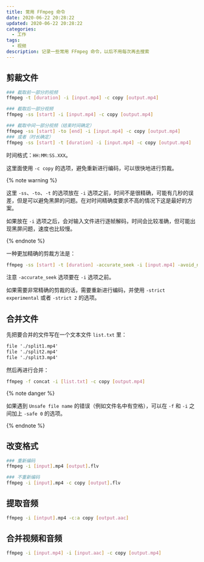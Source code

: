 ```yaml
---
title: 常用 FFmpeg 命令
date: 2020-06-22 20:28:22
updated: 2020-06-22 20:28:22
categories:
  - 工作
tags:
  - 视频
description: 记录一些常用 FFmpeg 命令，以后不用每次再去搜索
---
```


## 剪裁文件

```bash
### 截取前一部分的视频
ffmpeg -t [duration] -i [input.mp4] -c copy [output.mp4]

### 截取后一部分视频
ffmpeg -ss [start] -i [input.mp4] -c copy [output.mp4]

### 截取中间一部分视频（结束时间确定）
ffmpeg -ss [start] -to [end] -i [input.mp4] -c copy [output.mp4]
### 或者（时长确定）
ffmpeg -ss [start] -t [duration] -i [input.mp4] -c copy [output.mp4]
```

时间格式：`HH:MM:SS.XXX`。

这里面使用 `-c copy` 的选项，避免重新进行编码，可以很快地进行剪裁。

{% note warning %}

这里 `-ss`、`-to`、`-t` 的选项放在 `-i` 选项之前，时间不是很精确，可能有几秒的误差，但是可以避免黑屏的问题。在对时间精确度要求不高的情况下这是最好的方案。

如果放在 `-i` 选项之后，会对输入文件进行逐帧解码，时间会比较准确，但可能出现黑屏问题，速度也比较慢。

{% endnote %}

一种更加精确的剪裁方法是：

```bash
ffmpeg -ss [start] -t [duration] -accurate_seek -i [input.mp4] -avoid_negative_ts 1 -c copy [output.mp4]
```

注意 `-accurate_seek` 选项要在 `-i` 选项之前。

如果需要非常精确的剪裁的话，需要重新进行编码，并使用 `-strict experimental` 或者 `-strict 2` 的选项。

## 合并文件

先把要合并的文件写在一个文本文件 `list.txt` 里：

```txt
file './split1.mp4'
file './split2.mp4'
file './split3.mp4'
```

然后再进行合并：

```bash
ffmpeg -f concat -i [list.txt] -c copy [output.mp4]
```

{% note danger %}

如果遇到 `Unsafe file name` 的错误（例如文件名中有空格），可以在 `-f` 和 `-i` 之间加上 `-safe 0` 的选项。

{% endnote %}

## 改变格式

```bash
### 重新编码
ffmpeg -i [input].mp4 [output].flv

### 不重新编码
ffmpeg -i [input].mp4 -c copy [output].flv
```

## 提取音频

```bash
ffmpeg -i [intput].mp4 -c:a copy [output.aac]
```

## 合并视频和音频

```bash
ffmpeg -i [input.mp4] -i [input.aac] -c copy [output.mp4]
```
